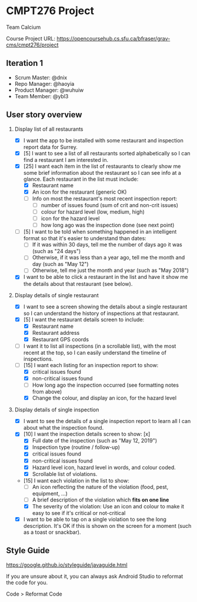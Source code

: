 # CMPT276 Project

Team Calcium

Course Project URL: https://opencoursehub.cs.sfu.ca/bfraser/grav-cms/cmpt276/project

## Iteration 1

* Scrum Master: @dnix
* Repo Manager: @haoyia
* Product Manager: @wuhuiw
* Team Member: @ybl3

## User story overview

1. Display list of all restaurants

    * [x] I want the app to be installed with some restaurant and inspection report data for Surrey.
    * [x] [5] I want to see a list of all restaurants sorted alphabetically so I can find a restaurant I am interested in. 
    * [x] [25] I want each item in the list of restaurants to clearly show me some brief information about the restaurant so I can see info at a glance.
    Each restaurant in the list must include:
        * [x] Restaurant name
        * [x] An icon for the restaurant (generic OK)
        * [ ] Info on most the restaurant's most recent inspection report:
            * [ ] number of issues found (sum of crit and non-crit issues)
            * [ ] colour for hazard level (low, medium, high)
            * [ ] icon for the hazard level
            * [ ] how long ago was the inspection done (see next point)
    * [ ] [5] I want to be told when something happened in an intelligent format so that it's easier to understand than dates:
        * [ ] If it was within 30 days, tell me the number of days ago it was (such as "24 days")
        * [ ] Otherwise, if it was less than a year ago, tell me the month and day (such as "May 12")
        * [ ] Otherwise, tell me just the month and year (such as "May 2018")
    * [x] I want to be able to click a restaurant in the list and have it show me the details about that restaurant (see below).

2. Display details of single restaurant

    * [x] I want to see a screen showing the details about a single restaurant so I can understand the history of inspections at that restaurant.
    * [x] [5] I want the restaurant details screen to include:
        * [x] Restaurant name
        * [x] Restaurant address
        * [x] Restaurant GPS coords
    * [ ] I want it to list all inspections (in a scrollable list), with the most recent at the top, so I can easily understand the timeline of inspections.
    * [ ] [15] I want each listing for an inspection report to show:
        * [x] critical issues found
        * [x] non-critical issues found
        * [ ] How long ago the inspection occurred (see formatting notes from above)
        * [x] Change the colour, and display an icon, for the hazard level

3. Display details of single inspection

    * [x] I want to see the details of a single inspection report to learn all I can about what the inspection found.
    * [x] [10] I want the inspection details screen to show: [x]
        * [x] Full date of the inspection (such as "May 12, 2019")
        * [x] Inspection type (routine / follow-up)
        * [x] critical issues found
        * [x] non-critical issues found
        * [x] Hazard level icon, hazard level in words, and colour coded.
        * [x] Scrollable list of violations. 
    * [15] I want each violation in the list to show:
        * [ ] An icon reflecting the nature of the violation (food, pest, equipment, ...)
        * [ ] A brief description of the violation which **fits on one line**
        * [x] The severity of the violation: Use an icon and colour to make it easy to see if it's critical or not-critical
    * [x] I want to be able to tap on a single violation to see the long description. It's OK if this is shown on the screen for a moment (such as a toast or snackbar).

## Style Guide

https://google.github.io/styleguide/javaguide.html

If you are unsure about it, you can always ask Android Studio to reformat the code for you.

Code > Reformat Code
